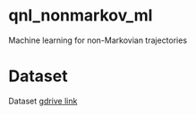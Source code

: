 # qnl_nonmarkov_ml
Machine learning for non-Markovian trajectories

# Dataset

Dataset [gdrive link](https://drive.google.com/drive/u/0/folders/1gk_WOMuPUr8fPu0ZoWEdwxSKO_QlBkdP)
